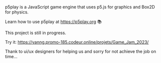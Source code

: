 p5play is a JavaScript game engine that uses p5.js for graphics and Box2D for physics.

Learn how to use p5play at https://p5play.org 📚

This project is still in progress.

Try it:
https://yanng.promo-185.codeur.online/projets/Game_Jam_2023/

Thank to ui/ux designers for helping us and sorry for not achieve the job on time...
